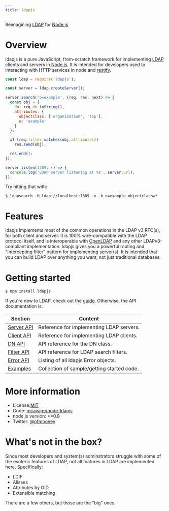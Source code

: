 ```yaml
---
title: ldapjs
---
```


<div id="indextagline">
Reimagining <a href="http://tools.ietf.org/html/rfc4510" id="indextaglink">LDAP</a> for <a id="indextaglink" href="http://nodejs.org">Node.js</a>
</div>

# Overview

<div class="intro">

ldapjs is a pure JavaScript, from-scratch framework for implementing
[LDAP](http://tools.ietf.org/html/rfc4510) clients and servers in
[Node.js](http://nodejs.org).  It is intended for developers used to interacting
with HTTP services in node and [restify](http://restify.com).

</div>

```js
const ldap = require('ldapjs');

const server = ldap.createServer();

server.search('o=example', (req, res, next) => {
  const obj = {
    dn: req.dn.toString(),
    attributes: {
      objectclass: ['organization', 'top'],
      o: 'example'
    }
  };

  if (req.filter.matches(obj.attributes))
    res.send(obj);

  res.end();
});

server.listen(1389, () => {
  console.log('LDAP server listening at %s', server.url);
});
```

Try hitting that with:

```shell
$ ldapsearch -H ldap://localhost:1389 -x -b o=example objectclass=*
```

# Features

ldapjs implements most of the common operations in the LDAP v3 RFC(s), for
both client and server.  It is 100% wire-compatible with the LDAP protocol
itself, and is interoperable with [OpenLDAP](http://openldap.org) and any other
LDAPv3-compliant implementation.  ldapjs gives you a powerful routing and
"intercepting filter" pattern for implementing server(s).  It is intended
that you can build LDAP over anything you want, not just traditional databases.

# Getting started

```shell
$ npm install ldapjs
```

If you're new to LDAP, check out the [guide](guide.html).  Otherwise, the
API documentation is:


|Section                    |Content                                    |
|---------------------------|-------------------------------------------|
|[Server API](server.html)  |Reference for implementing LDAP servers.   |
|[Client API](client.html)  |Reference for implementing LDAP clients.   |
|[DN API](dn.html)          |API reference for the DN class.            |
|[Filter API](filters.html) |API reference for LDAP search filters.     |
|[Error API](errors.html)   |Listing of all ldapjs Error objects.       |
|[Examples](examples.html)  |Collection of sample/getting started code. |

# More information

- License:[MIT](http://opensource.org/licenses/mit-license.php)
- Code: [mcavage/node-ldapjs](https://github.com/mcavage/node-ldapjs)
- node.js version: >=0.8
- Twitter: [@pfmooney](http://twitter.com/pfmooney)

# What's not in the box?

Since most developers and system(s) adminstrators struggle with some of the
esoteric features of LDAP, not all features in LDAP are implemented here.
Specifically:

* LDIF
* Aliases
* Attributes by OID
* Extensible matching

There are a few others, but those are the "big" ones.
